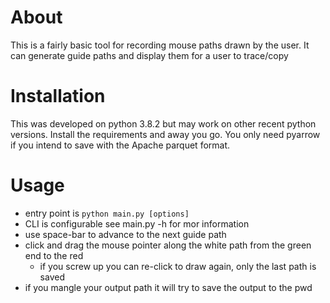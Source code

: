 # About 

This is a fairly basic tool for recording mouse paths drawn by the user. It can
generate guide paths and display them for a user to trace/copy

# Installation

This was developed on python 3.8.2 but may work on other recent python versions.
Install the requirements and away you go. You only need pyarrow if you intend to
save with the Apache parquet format.

# Usage

- entry point is `python main.py [options]`
- CLI is configurable see main.py -h for mor information
- use space-bar to advance to the next guide path
- click and drag the mouse pointer along the white path from the green end to the red
  - if you screw up you can re-click to draw again, only the last path is saved
- if you mangle your output path it will try to save the output to the pwd